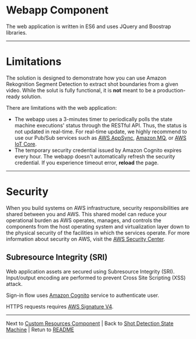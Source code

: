 # Webapp Component

The web application is written in ES6 and uses JQuery and Boostrap libraries.

___

# Limitations

The solution is designed to demonstrate how you can use Amazon Rekognition Segment Detection to extract shot boundaries from a given video. While the solut is fully functional, it is **not** meant to be a production-ready solution.

There are limitations with the web application:
* The webapp uses a 3-minutes timer to periodically polls the state machine executions' status through the RESTful API. Thus, the status is not updated in real-time. For real-time update, we highly recommend to use our Pub/Sub services such as [AWS AppSync](https://aws.amazon.com/appsync/), [Amazon MQ](https://aws.amazon.com/amazon-mq/?amazon-mq.sort-by=item.additionalFields.postDateTime&amazon-mq.sort-order=desc), or [AWS IoT Core](https://aws.amazon.com/iot-core/).
* The temporary security credential issued by Amazon Cognito expires every hour. The webapp doesn't automatically refresh the security credential. If you experience timeout error, **reload** the page.

___

# Security

When you build systems on AWS infrastructure, security responsibilities are shared between you and AWS. This shared model can reduce your operational burden as AWS operates, manages, and controls the components from the host operating system and virtualization layer down to the physical security of the facilities in which the services operate. For more information about security on AWS, visit the [AWS Security Center](https://aws.amazon.com/security).

## Subresource Integrity (SRI)
Web application assets are secured using Subresource Integrity (SRI). Input/output encoding are performed to prevent Cross Site Scripting (XSS) attack.

Sign-in flow uses [Amazon Cognito](https://aws.amazon.com/cognito/) service to authenticate user.

HTTPS requests requires [AWS Signature V4](https://docs.aws.amazon.com/general/latest/gr/signature-version-4.html).

___

Next to [Custom Resources Component](../custom-resources/README.md) | Back to [Shot Detection State Machine](../step/README.md) | Retun to [README](../../README.md)

